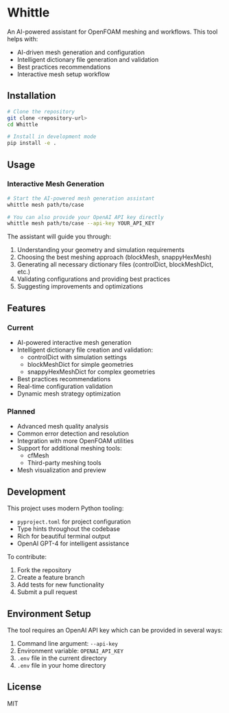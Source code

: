 # Whittle

An AI-powered assistant for OpenFOAM meshing and workflows. This tool helps with:

- AI-driven mesh generation and configuration
- Intelligent dictionary file generation and validation
- Best practices recommendations
- Interactive mesh setup workflow

## Installation

```bash
# Clone the repository
git clone <repository-url>
cd Whittle

# Install in development mode
pip install -e .
```

## Usage

### Interactive Mesh Generation

```bash
# Start the AI-powered mesh generation assistant
whittle mesh path/to/case

# You can also provide your OpenAI API key directly
whittle mesh path/to/case --api-key YOUR_API_KEY
```

The assistant will guide you through:
1. Understanding your geometry and simulation requirements
2. Choosing the best meshing approach (blockMesh, snappyHexMesh)
3. Generating all necessary dictionary files (controlDict, blockMeshDict, etc.)
4. Validating configurations and providing best practices
5. Suggesting improvements and optimizations

## Features

### Current
- AI-powered interactive mesh generation
- Intelligent dictionary file creation and validation:
  - controlDict with simulation settings
  - blockMeshDict for simple geometries
  - snappyHexMeshDict for complex geometries
- Best practices recommendations
- Real-time configuration validation
- Dynamic mesh strategy optimization

### Planned
- Advanced mesh quality analysis
- Common error detection and resolution
- Integration with more OpenFOAM utilities
- Support for additional meshing tools:
  - cfMesh
  - Third-party meshing tools
- Mesh visualization and preview

## Development

This project uses modern Python tooling:
- `pyproject.toml` for project configuration
- Type hints throughout the codebase
- Rich for beautiful terminal output
- OpenAI GPT-4 for intelligent assistance

To contribute:
1. Fork the repository
2. Create a feature branch
3. Add tests for new functionality
4. Submit a pull request

## Environment Setup

The tool requires an OpenAI API key which can be provided in several ways:
1. Command line argument: `--api-key`
2. Environment variable: `OPENAI_API_KEY`
3. `.env` file in the current directory
4. `.env` file in your home directory

## License

MIT
